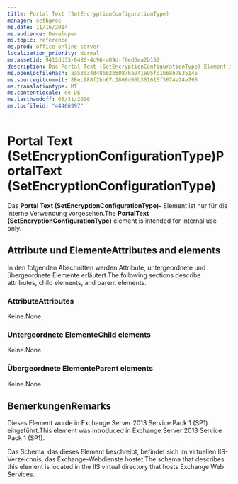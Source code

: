 ```yaml
---
title: Portal Text (SetEncryptionConfigurationType)
manager: sethgros
ms.date: 11/16/2014
ms.audience: Developer
ms.topic: reference
ms.prod: office-online-server
localization_priority: Normal
ms.assetid: 9412dd33-6480-4c96-a09d-f6ed6ea2b162
description: Das Portal Text (SetEncryptionConfigurationType)-Element ist nur für die interne Verwendung vorgesehen.
ms.openlocfilehash: aa53a34d48b02b50876a041e95fc1b68b7835145
ms.sourcegitcommit: 88ec988f2bb67c1866d06b361615f3674a24e795
ms.translationtype: MT
ms.contentlocale: de-DE
ms.lasthandoff: 05/31/2020
ms.locfileid: "44466997"
---
```

# <a name="portaltext-setencryptionconfigurationtype"></a><span data-ttu-id="463ac-103">Portal Text (SetEncryptionConfigurationType)</span><span class="sxs-lookup"><span data-stu-id="463ac-103">PortalText (SetEncryptionConfigurationType)</span></span>

<span data-ttu-id="463ac-104">Das **Portal Text (SetEncryptionConfigurationType)-** Element ist nur für die interne Verwendung vorgesehen.</span><span class="sxs-lookup"><span data-stu-id="463ac-104">The **PortalText (SetEncryptionConfigurationType)** element is intended for internal use only.</span></span> 

## <a name="attributes-and-elements"></a><span data-ttu-id="463ac-105">Attribute und Elemente</span><span class="sxs-lookup"><span data-stu-id="463ac-105">Attributes and elements</span></span>

<span data-ttu-id="463ac-106">In den folgenden Abschnitten werden Attribute, untergeordnete und übergeordnete Elemente erläutert.</span><span class="sxs-lookup"><span data-stu-id="463ac-106">The following sections describe attributes, child elements, and parent elements.</span></span>
  
### <a name="attributes"></a><span data-ttu-id="463ac-107">Attribute</span><span class="sxs-lookup"><span data-stu-id="463ac-107">Attributes</span></span>

<span data-ttu-id="463ac-108">Keine.</span><span class="sxs-lookup"><span data-stu-id="463ac-108">None.</span></span>
  
### <a name="child-elements"></a><span data-ttu-id="463ac-109">Untergeordnete Elemente</span><span class="sxs-lookup"><span data-stu-id="463ac-109">Child elements</span></span>

<span data-ttu-id="463ac-110">Keine.</span><span class="sxs-lookup"><span data-stu-id="463ac-110">None.</span></span>
  
### <a name="parent-elements"></a><span data-ttu-id="463ac-111">Übergeordnete Elemente</span><span class="sxs-lookup"><span data-stu-id="463ac-111">Parent elements</span></span>

<span data-ttu-id="463ac-112">Keine.</span><span class="sxs-lookup"><span data-stu-id="463ac-112">None.</span></span>
  
## <a name="remarks"></a><span data-ttu-id="463ac-113">Bemerkungen</span><span class="sxs-lookup"><span data-stu-id="463ac-113">Remarks</span></span>

<span data-ttu-id="463ac-114">Dieses Element wurde in Exchange Server 2013 Service Pack 1 (SP1) eingeführt.</span><span class="sxs-lookup"><span data-stu-id="463ac-114">This element was introduced in Exchange Server 2013 Service Pack 1 (SP1).</span></span>
  
<span data-ttu-id="463ac-115">Das Schema, das dieses Element beschreibt, befindet sich im virtuellen IIS-Verzeichnis, das Exchange-Webdienste hostet.</span><span class="sxs-lookup"><span data-stu-id="463ac-115">The schema that describes this element is located in the IIS virtual directory that hosts Exchange Web Services.</span></span>
  

